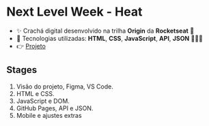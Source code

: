 # Next Level Week - Heat

- ✨ Crachá digital desenvolvido na trilha **Origin** da **Rocketseat** 🚀
- 🌠 Tecnologias utilizadas: **HTML**, **CSS**, **JavaScript**, **API**, **JSON** 👨🏻‍🚀
- 👉 <a href="https://rogeriofrsouza.github.io/nlw-heat/" targe="_blank">Projeto</a>


## Stages

1. Visão do projeto, Figma, VS Code. 
2. HTML e CSS.
3. JavaScript e DOM.
4. GitHub Pages, API e JSON.
5. Mobile e ajustes extras
